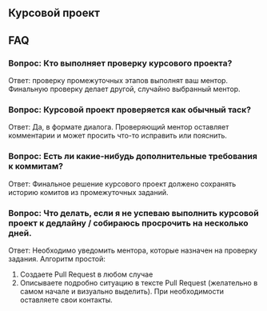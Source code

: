 ## Курсовой проект

## FAQ
### Вопрос: Кто выполняет проверку курсового проекта? 
Ответ: проверку промежуточных этапов выполнят ваш ментор. Финальную проверку делает другой, случайно выбранный ментор.

### Вопрос: Курсовой проект проверяется как обычный таск?
Ответ: Да, в формате диалога. Проверяющий ментор оставляет комментарии и может просить что-то исправить или пояснить. 

### Вопрос: Есть ли какие-нибудь дополнительные требования к коммитам?
Ответ: Финальное решение курсового проект должено сохранять историю комитов из промежуточных заданий. 

### Вопрос:  Что делать, если я не успеваю выполнить курсовой проект к дедлайну / собираюсь просрочить на несколько дней. 
Ответ: Необходимо уведомить ментора, которые назначен на проверку задания. Алгоритм простой:
1. Создаете Pull Request в любом случае
2. Описываете подробно ситуацию в тексте Pull Request (желательно в самом начале и визуально выделить). При необходимости оставляете свои контакты.